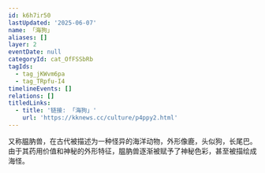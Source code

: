 ```yaml
---
id: k6h7ir50
lastUpdated: '2025-06-07'
name: 「海狗」
aliases: []
layer: 2
eventDate: null
categoryId: cat_OfFSSbRb
tagIds:
  - tag_jKWvm6pa
  - tag_TRpfu-I4
timelineEvents: []
relations: []
titledLinks:
  - title: '链接: 「海狗」'
    url: 'https://kknews.cc/culture/p4ppy2.html'
---
```

又称腽肭兽，在古代被描述为一种怪异的海洋动物，外形像鹿，头似狗，长尾巴。由于其药用价值和神秘的外形特征，腽肭兽逐渐被赋予了神秘色彩，甚至被描绘成海怪。
